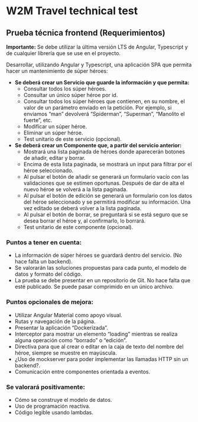 # W2M Travel technical test

## Prueba técnica frontend (Requerimientos)

__Importante:__
Se debe utilizar la última versión LTS de Angular, Typescript y de cualquier librería que se use en el
proyecto.

Desarrollar, utilizando Angular y Typescript, una aplicación SPA que permita
hacer un mantenimiento de súper héroes:
* __Se deberá crear un Servicio que guarde la información y que permita:__
  * Consultar todos los súper héroes.
  * Consultar un único súper héroe por id.
  * Consultar todos los súper héroes que contienen, en su nombre, el valor
  de un parámetro enviado en la petición. Por ejemplo, si enviamos
  “man” devolverá “Spiderman”, “Superman”, “Manolito el fuerte”, etc.
  * Modificar un súper héroe.
  * Eliminar un súper héroe.
  * Test unitario de este servicio (opcional).
* __Se deberá crear un Componente que, a partir del servicio anterior:__
  * Mostrará una lista paginada de héroes donde aparecerán botones de añadir,
  editar y borrar.
  * Encima de esta lista paginada, se mostrará un input para filtrar por el héroe
  seleccionado.
  * Al pulsar el botón de añadir se generará un formulario vacío con las
  validaciones que se estimen oportunas. Después de dar de alta el nuevo
  héroe se volverá a la lista paginada.
  * Al pulsar el botón de edición se generará un formulario con los datos del
  héroe seleccionado y se permitirá modificar su información. Una vez editado
  se deberá volver a la lista paginada.
  * Al pulsar el botón de borrar, se preguntará si se está seguro que se desea
  borrar el héroe y, al confirmarlo, lo borrará.
  * Test unitario de este componente (opcional).
### Puntos a tener en cuenta:
  * La información de súper héroes se guardará dentro del servicio. (No hace
  falta un backend).
  * Se valorarán las soluciones propuestas para cada punto, el modelo de
  datos y formato del código.
  * La prueba se debe presentar en un repositorio de Git. No hace falta que
  esté publicado. Se puede pasar comprimido en un único archivo.
### Puntos opcionales de mejora:
  * Utilizar Angular Material como apoyo visual.
  * Rutas y navegación de la página.
  * Presentar la aplicación “Dockerizada”.
  * Interceptor para mostrar un elemento “loading” mientras se realiza alguna
  operación como “borrado” o “edición”.
  * Directiva para que al crear o editar en la caja de texto del nombre del
  héroe, siempre se muestre en mayúscula.
  * ¿Uso de mockserver para poder implementar las llamadas HTTP sin un
  backend?.
  * Comunicación entre componentes orientada a eventos.
### Se valorará positivamente:
  * Cómo se construye el modelo de datos.
  * Uso de programación reactiva.
  * Código legible usando lambdas.
